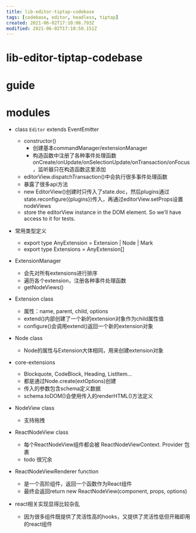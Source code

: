 ```yaml
---
title: lib-editor-tiptap-codebase
tags: [codebase, editor, headless, tiptap]
created: 2021-06-02T17:10:08.793Z
modified: 2021-06-02T17:10:50.151Z
---
```


# lib-editor-tiptap-codebase

# guide

# modules
- class `Editor` extends EventEmitter
  - constructor()
    - 创建基本commandManager/extensionManager
    - 构造函数中注册了各种事件处理函数 onCreate/onUpdate/onSelectionUpdate/onTransaction/onFocus，监听器只在构造函数这里添加
  - editorView.dispatchTransaction()中会执行很多事件处理函数
  - 暴露了很多api方法
  - new EditorView()创建时只传入了state.doc，然后plugins通过state.reconfigure({plugins})传入，再通过editorView.setProps设置nodeViews
  - store the editorView instance in the DOM element. So we’ll have access to it for tests.

- 常用类型定义
  - export type AnyExtension = Extension | Node | Mark
  - export type Extensions = AnyExtension[]

- ExtensionManager
  - 会先对所有extensions进行排序
  - 遍历各个extension，注册各种事件处理函数
  - getNodeViews()

- Extension class
  - 属性：name, parent, child, options
  - extend()内部创建了一个新的extension对象作为child属性值
  - configure()会调用extend()返回一个新的extension对象
- Node class
  - Node的属性与Extension大体相同，用来创建extension对象
- core-extensions
  - Blockquote, CodeBlock, Heading, ListItem...
  - 都是通过Node.create(extOptions)创建
  - 传入的参数包含schema定义数据
  - schema.toDOM()会使用传入的renderHTML()方法定义

- NodeView class
  - 支持拖拽
- ReactNodeView class
  - 每个ReactNodeView组件都会被 ReactNodeViewContext. Provider 包裹
  - todo 很冗余
- ReactNodeViewRenderer function
  - 是一个高阶组件，返回一个函数作为React组件
  - 最终会返回return new ReactNodeView(component, props, options)

- react相关实现显得比较杂乱
  - 因为很多组件既提供了灵活性高的hooks，又提供了灵活性低但开箱即用的react组件
